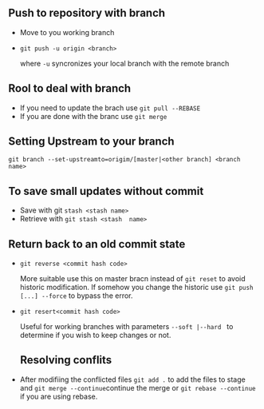 ## Push to repository with branch
- Move to you working branch
- `git push -u origin <branch>`
   
   where `-u` syncronizes your local branch with the remote branch
   
## Rool to deal with branch
- If you need to update the brach use `git pull --REBASE`
- If you are done with the branc use `git merge` 

## Setting Upstream to your branch
`git branch --set-upstreamto=origim/[master|<other branch] <branch name>` 

## To save small updates without commit
- Save with git `stash <stash name>`
- Retrieve with `git stash <stash  name>`
## Return back to an old commit state 
- `git reverse <commit hash code>`

   More suitable use this on master bracn instead of `git reset` to avoid historic modification.
   If somehow you change the historic use `git push [...] --force` to bypass the error.

- `git resert<commit hash code>`

   Useful for working branches  with parameters `--soft |--hard ` to determine if you wish to keep changes or not.
   
   ## Resolving conflits
-  After modifiing the conflicted files  `git add .` to add the files to stage and `git merge --continue`continue the merge  or `git rebase --continue` if you are using rebase.
